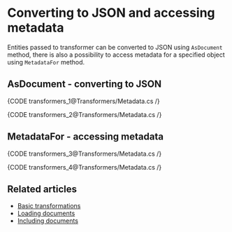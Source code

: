 # Converting to JSON and accessing metadata

Entities passed to transformer can be converted to JSON using `AsDocument` method, there is also a possibility to access metadata for a specified object using `MetadataFor` method.

## AsDocument - converting to JSON

{CODE transformers_1@Transformers/Metadata.cs /}

{CODE transformers_2@Transformers/Metadata.cs /}

## MetadataFor - accessing metadata

{CODE transformers_3@Transformers/Metadata.cs /}

{CODE transformers_4@Transformers/Metadata.cs /}

## Related articles

- [Basic transformations](../transformers/basic-transformations)
- [Loading documents](../transformers/loading-documents)
- [Including documents](../transformers/including-documents)
